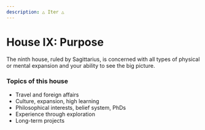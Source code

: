 ```yaml
---
description: △ Iter △
---
```


# House IX: Purpose

The ninth house, ruled by Sagittarius, is concerned with all types of physical or mental expansion and your ability to see the big picture.



### Topics of this house

* Travel and foreign affairs
* Culture, expansion, high learning
* Philosophical interests, belief system, PhDs
* Experience through exploration
* Long-term projects



